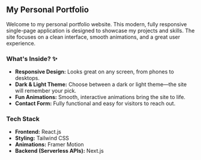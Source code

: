 ## My Personal Portfolio

Welcome to my personal portfolio website. This modern, fully responsive single-page application is designed to showcase my projects and skills. The site focuses on a clean interface, smooth animations, and a great user experience.


### What's Inside? ✨

* **Responsive Design:** Looks great on any screen, from phones to desktops.
* **Dark & Light Theme:** Choose between a dark or light theme—the site will remember your pick.
* **Fun Animations:** Smooth, interactive animations bring the site to life.
* **Contact Form:** Fully functional and easy for visitors to reach out.

### Tech Stack

* **Frontend:** React.js
* **Styling:** Tailwind CSS
* **Animations:** Framer Motion
* **Backend (Serverless APIs):** Next.js